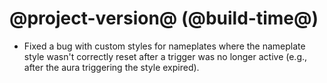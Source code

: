 # @project-version@ (@build-time@)

* Fixed a bug with custom styles for nameplates where the nameplate style wasn't correctly reset after a trigger was no longer active (e.g., after the aura triggering the style expired).